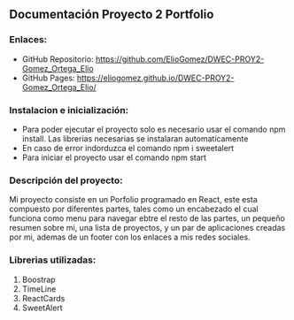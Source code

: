 ## Documentación Proyecto 2 Portfolio

### Enlaces:

- GitHub Repositorio: https://github.com/ElioGomez/DWEC-PROY2-Gomez_Ortega_Elio
- GitHub Pages: https://eliogomez.github.io/DWEC-PROY2-Gomez_Ortega_Elio/

### Instalacion e inicialización:

- Para poder ejecutar el proyecto solo es necesario usar el comando npm install. Las librerias necesarias se instalaran automaticamente
- En caso de error indorduzca el comando npm i sweetalert
- Para iniciar el proyecto usar el comando npm start

### Descripción del proyecto:

Mi proyecto consiste en un Porfolio programado en React, este esta compuesto por diferentes partes, tales como un encabezado el cual funciona como menu para navegar ebtre el resto de las partes, un pequeño resumen sobre mi, una lista de proyectos, y un par de aplicaciones creadas por mi, ademas de un footer con los enlaces a mis redes sociales.

### Librerias utilizadas:

1. Boostrap
2. TimeLine
3. ReactCards
4. SweetAlert
 